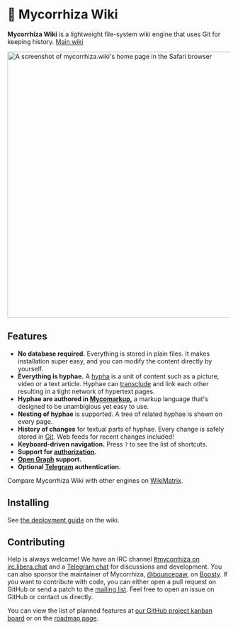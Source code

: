 # 🍄 Mycorrhiza Wiki

**Mycorrhiza Wiki** is a lightweight file-system wiki engine that uses Git for keeping history. [Main wiki](https://mycorrhiza.wiki)

<img src="https://mycorrhiza.wiki/binary/release/1.8/screenshot" alt="A screenshot of mycorrhiza.wiki's home page in the Safari browser" width="600">

## Features

* **No database required.** Everything is stored in plain files. It makes installation super easy, and you can modify the content directly by yourself.
* **Everything is hyphae.** A [hypha] is a unit of content such as a picture, video or a text article. Hyphae can [transclude][transclusion] and link each other resulting in a tight network of hypertext pages.
* **Hyphae are authored in [Mycomarkup],** a markup language that's designed to be unambigious yet easy to use.
* **Nesting of hyphae** is supported. A tree of related hyphae is shown on every page.
* **History of changes** for textual parts of hyphae. Every change is safely stored in [Git]. Web feeds for recent changes included!
* **Keyboard-driven navigation.** Press `?` to see the list of shortcuts.
* **Support for [authorization].**
* **[Open Graph] support.**
* **Optional [Telegram] authentication.**

Compare Mycorrhiza Wiki with other engines on [WikiMatrix](https://www.wikimatrix.org/show/mycorrhiza).

## Installing

See [the deployment guide](https://mycorrhiza.wiki/hypha/guide/deployment) on the wiki.

## Contributing

Help is always welcome! We have an IRC channel [#mycorrhiza on irc.libera.chat]
and a [Telegram chat] for discussions and development. You can also sponsor the
maintainer of Mycorrhiza, [@bouncepaw], on [Boosty]. If you want to contribute
with code, you can either open a pull request on GitHub or send a patch to the
[mailing list]. Feel free to open an issue on GitHub or contact us directly.

You can view the list of planned features at [our GitHub project kanban
board][kanban] or on the [roadmap page].

[hypha]: https://mycorrhiza.wiki/hypha/feature/hypha
[transclusion]: https://mycorrhiza.wiki/hypha/feature/transclusion
[authorization]: https://mycorrhiza.wiki/hypha/feature/authorization
[Mycomarkup]: https://mycorrhiza.wiki/help/en/mycomarkup
[Git]: https://mycorrhiza.wiki/hypha/integration/git
[Open Graph]: https://mycorrhiza.wiki/hypha/standard/opengraph
[Telegram]: https://mycorrhiza.wiki/help/en/telegram

[#mycorrhiza on irc.libera.chat]: irc://irc.libera.chat/#mycorrhiza
[Telegram chat]: https://t.me/mycorrhizadev
[@bouncepaw]: https://github.com/bouncepaw
[Boosty]: https://boosty.to/bouncepaw
[mailing list]: https://lists.sr.ht/~handlerug/mycorrhiza-devel
[kanban]: https://github.com/bouncepaw/mycorrhiza/projects/1
[roadmap page]: https://mycorrhiza.wiki/hypha/release/roadmap
